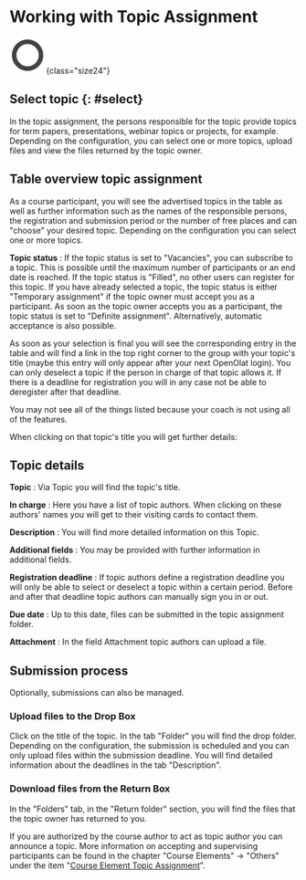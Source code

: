 # Working with Topic Assignment

![](assets/projectbroker.png){class="size24"}

## Select topic {: #select}

In the topic assignment, the persons responsible for the topic provide topics
for term papers, presentations, webinar topics or projects, for example.
Depending on the configuration, you can select one or more topics, upload
files and view the files returned by the topic owner.

## Table overview topic assignment

As a course participant, you will see the advertised topics in the table as
well as further information such as the names of the responsible persons, the
registration and submission period or the number of free places and can
"choose" your desired topic. Depending on the configuration you can select one
or more topics.

 **Topic status** : If the topic status is set to "Vacancies", you can
subscribe to a topic. This is possible until the maximum number of
participants or an end date is reached. If the topic status is "Filled", no
other users can register for this topic. If you have already selected a topic,
the topic status is either "Temporary assignment" if the topic owner must
accept you as a participant. As soon as the topic owner accepts you as a
participant, the topic status is set to "Definite assignment". Alternatively,
automatic acceptance is also possible.

As soon as your selection is final you will see the corresponding entry in the
table and will find a link in the top right corner to the group with your
topic's title (maybe this entry will only appear after your next OpenOlat
login). You can only deselect a topic if the person in charge of that topic
allows it. If there is a deadline for registration you will in any case not be
able to deregister after that deadline.

You may not see all of the things listed because your coach is not using all
of the features.

When clicking on that topic's title you will get further details:

## Topic details

 **Topic** : Via Topic you will find the topic's title.

 **In charge** : Here you have a list of topic authors. When clicking on these
authors' names you will get to their visiting cards to contact them.

 **Description** : You will find more detailed information on this Topic.

 **Additional fields** : You may be provided with further information in
additional fields.

 **Registration deadline** : If topic authors define a registration deadline
you will only be able to select or deselect a topic within a certain period.
Before and after that deadline topic authors can manually sign you in or out.

 **Due date** : Up to this date, files can be submitted in the topic
assignment folder.

 **Attachment** : In the field Attachment topic authors can upload a file.

## Submission process

Optionally, submissions can also be managed.

### Upload files to the Drop Box

Click on the title of the topic. In the tab "Folder" you will find the drop
folder. Depending on the configuration, the submission is scheduled and you
can only upload files within the submission deadline. You will find detailed
information about the deadlines in the tab "Description".

### Download files from the Return Box

In the "Folders" tab, in the "Return folder" section, you will find the files
that the topic owner has returned to you.

If you are authorized by the course author to act as topic author you can
announce a topic. More information on accepting and supervising participants
can be found in the chapter "Course Elements" → "Others" under the item
"[Course Element Topic Assignment](../course_elements/Other.md#Other-_bb_themenvergabe)".  
